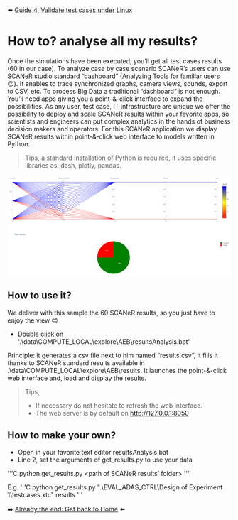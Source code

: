:arrow_left: [Guide 4. Validate test cases under Linux](../HT_Validate_test_cases_under_Linux.md)

# How to? analyse all my results?

Once the simulations have been executed, you’ll get all test cases results (60 in our case).
To analyze case by case scenario SCANeR’s users can use SCANeR studio standard “dashboard” (Analyzing Tools for familiar users 😉).
It enables to trace synchronized graphs, camera views, sounds, export to CSV, etc.
To process Big Data a traditional “dashboard” is not enough. You’ll need apps giving you a point-&-click interface to expand the possibilities.
As any user, test case, IT infrastructure are unique we offer the possibility to deploy and scale SCANeR results within your favorite apps, so scientists and engineers can put complex analytics in the hands of business decision makers and operators.
For this SCANeR application we display SCANeR results within point-&-click web interface to models written in Python.

> Tips, a standard installation of Python is required, it uses specific libraries as: dash, plotly, pandas.

![](./assets/Analytics.png)

## How to use it?

We deliver with this sample the 60 SCANeR results, so you just have to enjoy the view 😊

* Double click on '.\data\COMPUTE_LOCAL\explore\AEB\resultsAnalysis.bat'

Principle: it generates a csv file next to him named “results.csv”, it fills it thanks to SCANeR standard results available in .\data\COMPUTE_LOCAL\explore\AEB\results. It launches the point-&-click web interface and, load and display the results.

> Tips,
> * If necessary do not hesitate to refresh the web interface.
> * The web server is by default on http://127.0.0.1:8050

## How to make your own?

* Open in your favorite text editor resultsAnalysis.bat
* Line 2, set the arguments of get_results.py to use your data

'''C
python get_results.py <path of DoE  file> <path of SCANeR results’ folder>
'''

E.g.
'''C
python get_results.py ".\EVAL_ADAS_CTRL\Design of Experiment 1\testcases.xtc" results
'''

:arrow_right: [Already the end: Get back to Home](../../index.md) :arrow_left: 
